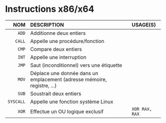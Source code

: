 # Instructions x86/x64

|NOM|DESCRIPTION|USAGE(S)|
|--:|:--|:--|
|`ADD`|Additionne deux entiers||
|`CALL`|Appelle une procédure/fonction||
|`CMP`|Compare deux entiers||
|`INT`|Appelle une interruption||
|`JMP`|Saut (inconditionnel) vers une étiquette||
|`MOV`|Déplace une donnée dans un emplacement (adresse mémoire, registre, ...)||
|`SUB`|Soustrait deux entiers||
|`SYSCALL`|Appelle une fonction système Linux||
|`XOR`|Effectue un OU logique exclusif|`XOR RAX, RAX`|
